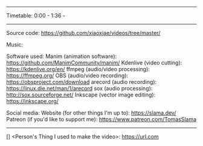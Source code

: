 <what the video is about>

------------------

Timetable:
0:00 - <something>
1:36 - <something else>

------------------

Source code:
https://github.com/xiaoxiae/videos/tree/master/<name-of-folder>

Music:
<credit the music used>

Software used:
Manim (animation software): https://github.com/ManimCommunity/manim/
Kdenlive (video cutting): https://kdenlive.org/en/
ffmpeg (audio/video processing): https://ffmpeg.org/
OBS (audio/video recording): https://obsproject.com/download
arecord (audio recording): https://linux.die.net/man/1/arecord
sox (audio processing): http://sox.sourceforge.net/
Inkscape (vector image editing): https://inkscape.org/

Social media:
Website (for other things I'm up to): https://slama.dev/
Patreon (if you'd like to support me): https://www.patreon.com/TomasSlama

<ACKNOWLEDGEMENTS>

------------------

[<LANGUAGE>] <Person's Thing I used to make the video>:
https://url.com
